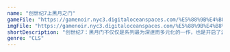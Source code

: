```yaml
---
name: "创世纪7上黑月之门"
gameFile: "https://gamenoir.nyc3.digitaloceanspaces.com/%E5%88%9B%E4%B8%96%E7%BA%AA7%E4%B8%8A%E9%BB%91%E6%9C%88%E4%B9%8B%E9%97%A8/u7.zip"
imgFile: "https://gamenoir.nyc3.digitaloceanspaces.com/%E5%88%9B%E4%B8%96%E7%BA%AA7%E4%B8%8A%E9%BB%91%E6%9C%88%E4%B9%8B%E9%97%A8/original.webp"
shortDescription: "创世纪7：黑月门不仅仅是系列最为深邃而多元化的一作，也是开启了游戏内容趋于成人化的先驱者之一"
genre: "CLS"
---
```

